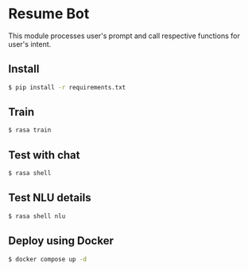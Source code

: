 # Resume Bot
This module processes user's prompt and call respective functions for user's intent.

## Install
```bash
$ pip install -r requirements.txt
```

## Train
```bash
$ rasa train
```

## Test with chat
```bash
$ rasa shell
```

## Test NLU details
```bash
$ rasa shell nlu
```

## Deploy using Docker
```bash
$ docker compose up -d
```
